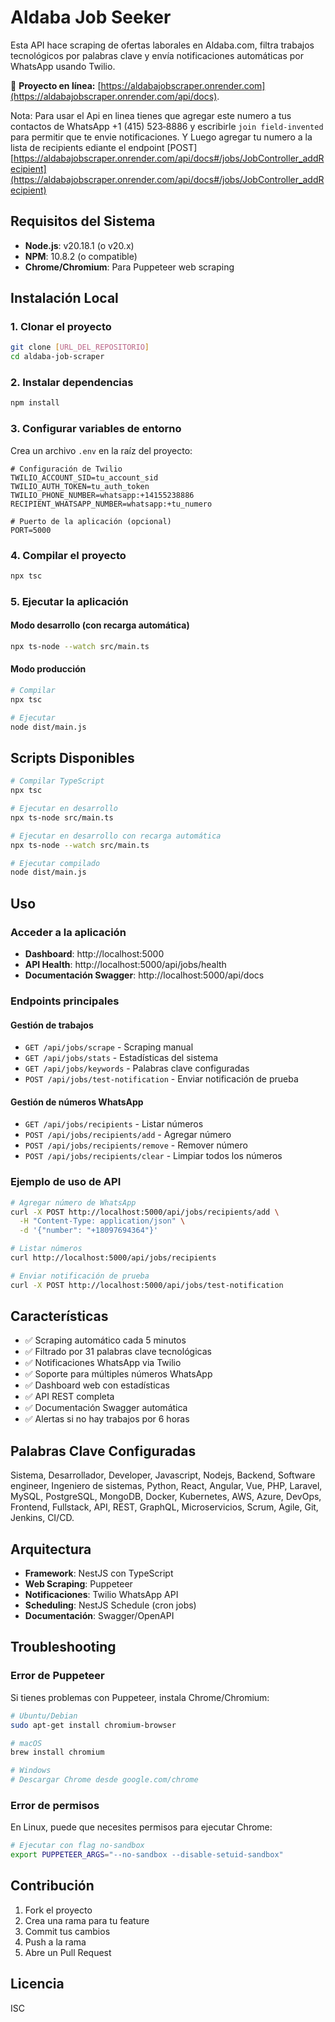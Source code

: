 # Aldaba Job Seeker

Esta API hace scraping de ofertas laborales en Aldaba.com, filtra trabajos tecnológicos por palabras clave y envía notificaciones automáticas por WhatsApp usando Twilio.

🚀 **Proyecto en línea:** [https://aldabajobscraper.onrender.com](https://aldabajobscraper.onrender.com/api/docs).

Nota: Para usar el Api en linea tienes que agregar este numero a tus contactos de WhatsApp +1 (415) 523‑8886 y escribirle `join field-invented` para permitir que te envie notificaciones. Y Luego agregar tu numero a la lista de recipients ediante el endpoint [POST] [https://aldabajobscraper.onrender.com/api/docs#/jobs/JobController_addRecipient](https://aldabajobscraper.onrender.com/api/docs#/jobs/JobController_addRecipient)

## Requisitos del Sistema

- **Node.js**: v20.18.1 (o v20.x)
- **NPM**: 10.8.2 (o compatible)
- **Chrome/Chromium**: Para Puppeteer web scraping

## Instalación Local

### 1. Clonar el proyecto
```bash
git clone [URL_DEL_REPOSITORIO]
cd aldaba-job-scraper
```

### 2. Instalar dependencias
```bash
npm install
```

### 3. Configurar variables de entorno
Crea un archivo `.env` en la raíz del proyecto:

```env
# Configuración de Twilio
TWILIO_ACCOUNT_SID=tu_account_sid
TWILIO_AUTH_TOKEN=tu_auth_token
TWILIO_PHONE_NUMBER=whatsapp:+14155238886
RECIPIENT_WHATSAPP_NUMBER=whatsapp:+tu_numero

# Puerto de la aplicación (opcional)
PORT=5000
```

### 4. Compilar el proyecto
```bash
npx tsc
```

### 5. Ejecutar la aplicación

#### Modo desarrollo (con recarga automática)
```bash
npx ts-node --watch src/main.ts
```

#### Modo producción
```bash
# Compilar
npx tsc

# Ejecutar
node dist/main.js
```

## Scripts Disponibles

```bash
# Compilar TypeScript
npx tsc

# Ejecutar en desarrollo
npx ts-node src/main.ts

# Ejecutar en desarrollo con recarga automática
npx ts-node --watch src/main.ts

# Ejecutar compilado
node dist/main.js
```

## Uso

### Acceder a la aplicación
- **Dashboard**: http://localhost:5000
- **API Health**: http://localhost:5000/api/jobs/health
- **Documentación Swagger**: http://localhost:5000/api/docs

### Endpoints principales

#### Gestión de trabajos
- `GET /api/jobs/scrape` - Scraping manual
- `GET /api/jobs/stats` - Estadísticas del sistema
- `GET /api/jobs/keywords` - Palabras clave configuradas
- `POST /api/jobs/test-notification` - Enviar notificación de prueba

#### Gestión de números WhatsApp
- `GET /api/jobs/recipients` - Listar números
- `POST /api/jobs/recipients/add` - Agregar número
- `POST /api/jobs/recipients/remove` - Remover número
- `POST /api/jobs/recipients/clear` - Limpiar todos los números

### Ejemplo de uso de API

```bash
# Agregar número de WhatsApp
curl -X POST http://localhost:5000/api/jobs/recipients/add \
  -H "Content-Type: application/json" \
  -d '{"number": "+18097694364"}'

# Listar números
curl http://localhost:5000/api/jobs/recipients

# Enviar notificación de prueba
curl -X POST http://localhost:5000/api/jobs/test-notification
```

## Características

- ✅ Scraping automático cada 5 minutos
- ✅ Filtrado por 31 palabras clave tecnológicas
- ✅ Notificaciones WhatsApp via Twilio
- ✅ Soporte para múltiples números WhatsApp
- ✅ Dashboard web con estadísticas
- ✅ API REST completa
- ✅ Documentación Swagger automática
- ✅ Alertas si no hay trabajos por 6 horas

## Palabras Clave Configuradas

Sistema, Desarrollador, Developer, Javascript, Nodejs, Backend, Software engineer, Ingeniero de sistemas, Python, React, Angular, Vue, PHP, Laravel, MySQL, PostgreSQL, MongoDB, Docker, Kubernetes, AWS, Azure, DevOps, Frontend, Fullstack, API, REST, GraphQL, Microservicios, Scrum, Agile, Git, Jenkins, CI/CD.

## Arquitectura

- **Framework**: NestJS con TypeScript
- **Web Scraping**: Puppeteer
- **Notificaciones**: Twilio WhatsApp API
- **Scheduling**: NestJS Schedule (cron jobs)
- **Documentación**: Swagger/OpenAPI

## Troubleshooting

### Error de Puppeteer
Si tienes problemas con Puppeteer, instala Chrome/Chromium:

```bash
# Ubuntu/Debian
sudo apt-get install chromium-browser

# macOS
brew install chromium

# Windows
# Descargar Chrome desde google.com/chrome
```

### Error de permisos
En Linux, puede que necesites permisos para ejecutar Chrome:

```bash
# Ejecutar con flag no-sandbox
export PUPPETEER_ARGS="--no-sandbox --disable-setuid-sandbox"
```

## Contribución

1. Fork el proyecto
2. Crea una rama para tu feature
3. Commit tus cambios
4. Push a la rama
5. Abre un Pull Request

## Licencia

ISC
